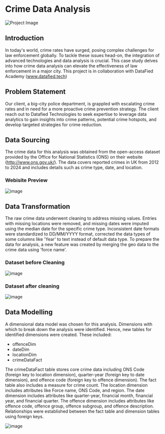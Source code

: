 # Crime Data Analysis

![Project Image](https://img.freepik.com/free-photo/back-view-man-planning-hacker-attack-dark-room-man-writing-wall-with-stickers-photographs-red-threads-planning-conspiracy-hacking-concept_74855-24330.jpg?t=st=1720189987~exp=1720193587~hmac=5cae072af7469f9da560716f4c164a429faec32581afec58fed68869ad838715&w=1380)

## Introduction
In today's world, crime rates have surged, posing complex challenges for law enforcement globally. To tackle these issues head-on, the integration of advanced technologies and data analysis is crucial. This case study delves into how crime data analysis can elevate the effectiveness of law enforcement in a major city.
This project is in collaboration with DataFied Academy (www.datafied.tech)

## Problem Statement
Our client, a big-city police department, is grappled with escalating crime rates and in need for a more proactive crime prevention strategy. The client reach out to Datafied Technologies to seek expertise to leverage data analytics to gain insights into crime patterns, potential crime hotspots, and develop targeted strategies for crime reduction.

## Data Sourcing
The crime data for this analysis was obtained from the open-access dataset provided by the Office for National Statistics (ONS) on their website (http://www.ons.gov.uk/). The data covers reported crimes in UK from 2012 to 2024 and includes details such as crime type, date, and location.
### Webisite Preview
![image](https://github.com/Samuel-Neche/crimeDataAnalysis/assets/117985333/d3f5a8ec-acbd-4752-953b-6163c8f053c4)


## Data Transformation
The raw crime data underwent cleaning to address missing values. Entries with missing locations were removed, and missing dates were imputed using the median date for the specific crime type. Inconsistent date formats were standardized to DD/MM/YYYY format, corrected the data types of some columns like 'Year' to text instead of default data type. To prepare the data for analysis, a new feature was created by merging the geo data to the crime data using 'force name'.
### Dataset before Cleaning
![image](https://github.com/Samuel-Neche/crimeDataAnalysis/assets/117985333/80f89ff8-9600-4629-ac6e-f295e8320efc)


### Dataset after cleaning
![image](https://github.com/Samuel-Neche/crimeDataAnalysis/assets/117985333/5f084b42-61ee-4725-b3cf-bc4b10ca1923)


## Data Modelling
A dimensional data model was chosen for this analysis. Dimensions with which to break down the analysis were identified. Hence, new tables for identified dimensions were created. These included:

- offenceDim
- dateDim
- locationDim
- crimeDataFact

The crimeDataFact table stores core crime data including ONS Code (foreign key to location dimension), quarter-year (foreign key to date dimension), and offence code (foreign key to offence dimension). The fact table also includes a measure for crime count. The location dimension includes attributes like Force name, ONS Code, and region. The date dimension includes attributes like quarter-year, financial month, financial year, and financial quarter. The offence dimension includes attributes like offence code, offence group, offence subgroup, and offence description. Relationships were established between the fact table and dimension tables using foreign keys.

![image](https://github.com/Samuel-Neche/crimeDataAnalysis/assets/117985333/0a76fc38-4a8e-47bc-8f62-8c6e817fb392)
